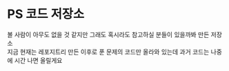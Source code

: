 # PS 코드 저장소  
볼 사람이 아무도 없을 것 같지만 그래도 혹시라도 참고하실 분들이 있을까봐 만든 저장소  
지금 현재는 레포지트리 만든 이후로 푼 문제의 코드만 올라와 있는데 과거 코드는 나중에 시간 나면 올릴게요  
